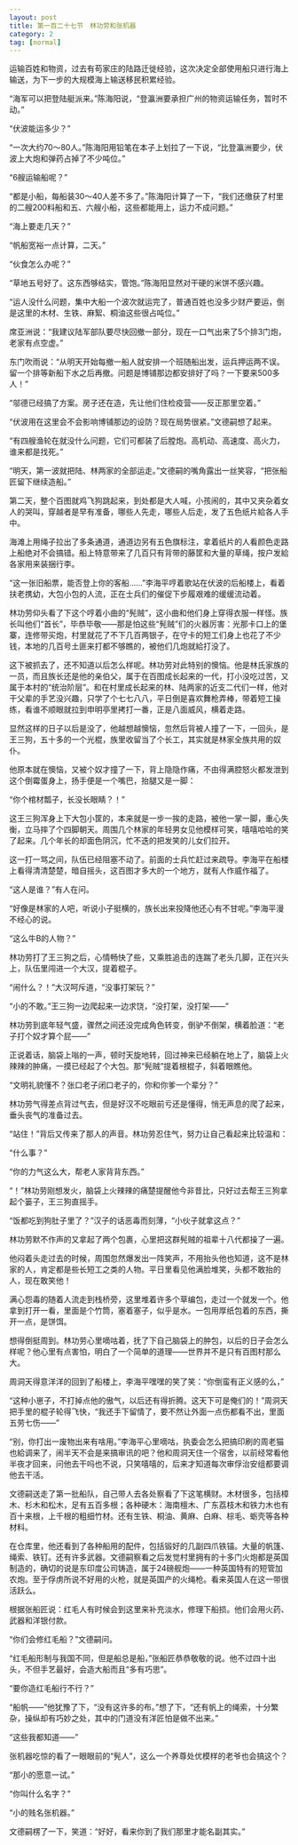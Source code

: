 ```yaml
---
layout: post
title: 第一百二十七节　林功劳和张机器
category: 2
tag: [normal]
---
```


运输百姓和物资，过去有苟家庄的陆路迁徙经验，这次决定全部使用船只进行海上输送，为下一步的大规模海上输送移民积累经验。

“海军可以把登陆艇派来。”陈海阳说，“登瀛洲要承担广州的物资运输任务，暂时不动。”

“伏波能运多少？”

“一次大约70～80人。”陈海阳用铅笔在本子上划拉了一下说，“比登瀛洲要少，伏波上大炮和弹药占掉了不少吨位。”

“6艘运输船呢？”

“都是小船，每船装30～40人差不多了。”陈海阳计算了一下，“我们还缴获了村里的二艘200料船和五、六艘小船，这些都能用上，运力不成问题。”

“海上要走几天？”

“帆船宽裕一点计算，二天。”

“伙食怎么办呢？”

“草地五号好了。这东西够结实，管饱。”陈海阳显然对干硬的米饼不感兴趣。

“运人没什么问题，集中大船一个波次就运完了，普通百姓也没多少财产要运，倒是这里的木材、生铁、麻絮、桐油这些很占吨位。”

席亚洲说：“我建议陆军部队要尽快回撤一部分，现在一口气出来了5个排3门炮，老家有点空虚。”

东门吹雨说：“从明天开始每撤一船人就安排一个班随船出发，运兵押运两不误。留一个排等新船下水之后再撤。问题是博铺那边都安排好了吗？一下要来500多人！”

“邬德已经搞了方案。房子还在造，先让他们住检疫营――反正那里空着。”

“伏波用在这里会不会影响博铺那边的设防？现在局势很紧。”文德嗣想了起来。

“有四艘渔轮在就没什么问题，它们可都装了后膛炮。高机动、高速度、高火力，谁来都是找死。”

“明天，第一波就把陆、林两家的全部运走。”文德嗣的嘴角露出一丝笑容，“把张船匠留下继续造船。”

第二天，整个百图就鸡飞狗跳起来，到处都是大人喊，小孩闹的，其中又夹杂着女人的哭叫，穿越者是早有准备，哪些人先走，哪些人后走，发了五色纸片給各人手中。

海滩上用绳子拉出了多条通道，通道边另有五色旗标注，拿着纸片的人看颜色走路上船绝对不会搞错。船上特意带来了几百只有背带的藤筐和大量的草绳，按户发給各家用来装捆行李。

“这一张旧船票，能否登上你的客船……”李海平哼着歌站在伏波的后船楼上，看着扶老携幼，大包小包的人流，正在士兵们的催促下步履艰难的缓缓流动着。

林功劳仰头看了下这个哼着小曲的“髡贼”，这小曲和他们身上穿得衣服一样怪。族长叫他们“首长”，毕恭毕敬――那是怕这些“髡贼”们的火器厉害：光那卡口上的堡寨，连修带买炮，村里就花了不下几百两银子，在守卡的短工们身上也花了不少钱，本地的几百号土匪来打都不够瞧的，被他们几炮就給打没了。

这下被抓去了，还不知道以后怎么样呢。林功劳对此特别的懊恼。他是林氏家族的一员，而且族长还是他的亲伯父，属于在百图成长起来的一代，打小没吃过苦，又属于本村的“统治阶层”。和在村里成长起来的林、陆两家的近支二代们一样，他对干父辈的手艺没兴趣，只学了个七七八八，平日倒是喜欢舞枪弄棒，带着短工操练，看谁不顺眼就拉到申明亭里拷打一番，正是八面威风，横着走路。

显然这样的日子以后是没了，他越想越懊恼，忽然后背被人撞了一下，一回头，是王三狗，五十多的一个光棍，族里收留当了个长工，其实就是林家全族共用的奴仆。

他原本就在懊恼，又被个奴才撞了一下，背上隐隐作痛，不由得满腔怒火都发泄到这个倒霉蛋身上，扬手便是一个嘴巴，抬腿又是一脚：

“你个棺材瓢子，长没长眼睛？！”

这王三狗浑身上下大包小筐的，本来就是一步一挨的走路，被他一掌一脚，重心失衡，立马摔了个四脚朝天。周围几个林家的年轻男女见他模样可笑，嘻嘻哈哈的笑了起来。几个年长的却面色阴沉，忙不迭的把发笑的儿女们拉开。

这一打一骂之间，队伍已经阻塞不动了。前面的士兵忙赶过来疏导。李海平在船楼上看得清清楚楚，暗自摇头，这百图才多大的一个地方，就有人作威作福了。

“这人是谁？”有人在问。

“好像是林家的人吧，听说小子挺横的，族长出来投降他还心有不甘呢。”李海平漫不经心的说。

“这么牛B的人物？”

林功劳打了王三狗之后，心情畅快了些，又乘胜追击的连踹了老头几脚，正在兴头上，队伍里闯进一个大汉，提着棍子。

“闹什么？！”大汉呵斥道，“没事打架玩？”

“小的不敢。”王三狗一边爬起来一边求饶，“没打架，没打架――”

林功劳到底年轻气盛，骤然之间还没完成角色转变，倒驴不倒架，横着脸道：“老子打个奴才算个屁――”

正说着话，脑袋上嗡的一声，顿时天旋地转，回过神来已经躺在地上了，脑袋上火辣辣的肿痛，一摸已经起了个大包。那“髡贼”提着根棍子，斜着眼瞧他。

“文明礼貌懂不？张口老子闭口老子的，你和你爹一个辈分？”

林功劳气得差点背过气去，但是好汉不吃眼前亏还是懂得，悄无声息的爬了起来，垂头丧气的准备过去。

“站住！”背后又传来了那人的声音。林功劳忍住气，努力让自己看起来比较温和：

“什么事？”

“你的力气这么大，帮老人家背背东西。”

“！”林功劳刚想发火，脑袋上火辣辣的痛楚提醒他今非昔比，只好过去帮王三狗拿起个篓子，王三狗直摇手。

“饭都吃到狗肚子里了？”汉子的话恶毒而刻薄，“小伙子就拿这点？”

林功劳默不作声的又拿起了两个包裹，心里把这群髡贼的祖辈十八代都操了一遍。

他闷着头走过去的时候，周围忽然爆发出一阵笑声，不用抬头他也知道，这不是林家的人，肯定都是些长短工之类的人物。平日里看见他满脸堆笑，头都不敢抬的人，现在敢笑他！

满心怨毒的随着人流走到栈桥旁，这里堆着许多个草编包，走过一个就发一个。他拿到打开一看，里面是个竹筒，塞着塞子，似乎是水。一包用厚纸包着的东西，撕开一点，是饼饵。

想得倒挺周到。林功劳心里嘀咕着，抚了下自己脑袋上的肿包，以后的日子会怎么样呢？他心里有点害怕，明白了一个简单的道理――世界并不是只有百图村那么大。

周洞天得意洋洋的回到了船楼上，李海平嘿嘿的笑了笑：“你倒蛮有正义感的么，”

“这种小崽子，不打掉点他的傲气，以后还有得折腾。这天下可是俺们的！”周洞天把手里的棍子轮得飞快，“我还手下留情了，要不然让外面一点伤都看不出，里面五劳七伤――”

“别，你打出一废物出来有啥用。”李海平心里嘀咕，执委会怎么把搞印刷的周老猫也給调来了，闹半天不会是来搞审讯的吧？他和周洞天住一个宿舍，以前经常看他半夜才回来，问他去干吗也不说，只笑嘻嘻的，后来才知道每次审俘治安组都要调他去干活。

文德嗣送走了第一批船队，自己带人去各处察看了下这笔横财。木材很多，包括樟木、杉木和松木，足有五百多根；各种硬木：海南檀木、广东荔枝木和铁力木也有百十来根，上千根的粗细竹材。还有生铁、桐油、黄麻、白麻、棕毛、蛎壳等各种材料。

在仓库里，他还看到了各种船用的配件，包括锻好的几副四爪铁锚。大量的帆篷、绳索、铁钉。还有许多武器。文德嗣察看之后发觉村里拥有的十多门火炮都是英国制造的，确切的说是东印度公司铸造，属于24磅舰炮――一种英国特有的短管加农炮。至于俘虏所说不好用的火枪，就是英国产的火绳枪。看来英国人在这一带很活跃么。

根据张船匠说：红毛人有时候会到这里来补充淡水，修理下船损。他们会用火药、武器和洋银付款。

“你们会修红毛船？”文德嗣问。

“红毛船形制与我国不同，但是船总是船，”张船匠恭恭敬敬的说。他不过四十出头，不但手艺最好，会造大船而且“多有巧思”。

“要你造红毛船行不行？”

“船帆――”他犹豫了下，“没有这许多的布。”想了下，“还有帆上的绳索，十分繁杂，操纵却有巧妙之处，其中的门道没有洋匠怕是做不出来。”

“这些我都知道――”

张机器吃惊的看了一眼眼前的“髡人”，这么一个养尊处优模样的老爷也会搞这个？

“那小的愿意一试。”

“你叫什么名字？”

“小的贱名张机器。”

文德嗣楞了一下，笑道：“好好，看来你到了我们那里才能名副其实。”
